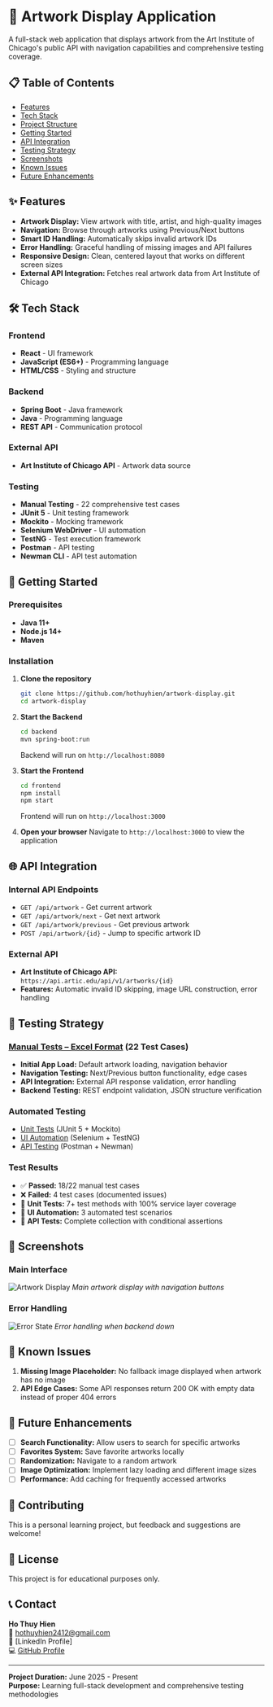 # 🎨 Artwork Display Application

A full-stack web application that displays artwork from the Art Institute of Chicago's public API with navigation capabilities and comprehensive testing coverage.

## 📋 Table of Contents
- [Features](#features)
- [Tech Stack](#tech-stack)
- [Project Structure](#project-structure)
- [Getting Started](#getting-started)
- [API Integration](#api-integration)
- [Testing Strategy](#testing-strategy)
- [Screenshots](#screenshots)
- [Known Issues](#known-issues)
- [Future Enhancements](#future-enhancements)

## ✨ Features

- **Artwork Display:** View artwork with title, artist, and high-quality images
- **Navigation:** Browse through artworks using Previous/Next buttons
- **Smart ID Handling:** Automatically skips invalid artwork IDs
- **Error Handling:** Graceful handling of missing images and API failures
- **Responsive Design:** Clean, centered layout that works on different screen sizes
- **External API Integration:** Fetches real artwork data from Art Institute of Chicago

## 🛠 Tech Stack

### Frontend
- **React** - UI framework
- **JavaScript (ES6+)** - Programming language
- **HTML/CSS** - Styling and structure

### Backend
- **Spring Boot** - Java framework
- **Java** - Programming language
- **REST API** - Communication protocol

### External API
- **Art Institute of Chicago API** - Artwork data source

### Testing
- **Manual Testing** - 22 comprehensive test cases
- **JUnit 5** - Unit testing framework
- **Mockito** - Mocking framework
- **Selenium WebDriver** - UI automation
- **TestNG** - Test execution framework
- **Postman** - API testing
- **Newman CLI** - API test automation

## 🚀 Getting Started

### Prerequisites
- **Java 11+**
- **Node.js 14+**
- **Maven**

### Installation

1. **Clone the repository**
   ```bash
   git clone https://github.com/hothuyhien/artwork-display.git
   cd artwork-display
   ```

2. **Start the Backend**
   ```bash
   cd backend
   mvn spring-boot:run
   ```
   Backend will run on `http://localhost:8080`

3. **Start the Frontend**
   ```bash
   cd frontend
   npm install
   npm start
   ```
   Frontend will run on `http://localhost:3000`

4. **Open your browser**
   Navigate to `http://localhost:3000` to view the application

## 🌐 API Integration

### Internal API Endpoints
- `GET /api/artwork` - Get current artwork
- `GET /api/artwork/next` - Get next artwork
- `GET /api/artwork/previous` - Get previous artwork  
- `POST /api/artwork/{id}` - Jump to specific artwork ID

### External API
- **Art Institute of Chicago API:** `https://api.artic.edu/api/v1/artworks/{id}`
- **Features:** Automatic invalid ID skipping, image URL construction, error handling

## 🧪 Testing Strategy

### [Manual Tests – Excel Format](./art-gallery-tests.xlsx) (22 Test Cases) 
- **Initial App Load:** Default artwork loading, navigation behavior
- **Navigation Testing:** Next/Previous button functionality, edge cases
- **API Integration:** External API response validation, error handling
- **Backend Testing:** REST endpoint validation, JSON structure verification

### Automated Testing
- [Unit Tests](artworks-backend/src/test/java/org/example/ArtGalleryTest.java) (JUnit 5 + Mockito)
- [UI Automation](artworks-backend/src/test/java/org/selenium/tests/DisplayTest.java) (Selenium + TestNG)
- [API Testing](https://www.postman.com/aerospace-astronomer-86846751/my-workspace/collection/pbtu2hh/artwork-display?action=share&creator=35574247) (Postman + Newman)

### Test Results
- ✅ **Passed:** 18/22 manual test cases
- ❌ **Failed:** 4 test cases (documented issues)
- 🔧 **Unit Tests:** 7+ test methods with 100% service layer coverage
- 🤖 **UI Automation:** 3 automated test scenarios
- 📡 **API Tests:** Complete collection with conditional assertions

## 📸 Screenshots

### Main Interface
![Artwork Display](assets/screenshot-main.png)
*Main artwork display with navigation buttons*

### Error Handling
![Error State](assets/screenshot-error.png)
*Error handling when backend down*

## 🐛 Known Issues

1. **Missing Image Placeholder:** No fallback image displayed when artwork has no image
2. **API Edge Cases:** Some API responses return 200 OK with empty data instead of proper 404 errors

## 🚀 Future Enhancements

- [ ] **Search Functionality:** Allow users to search for specific artworks
- [ ] **Favorites System:** Save favorite artworks locally
- [ ] **Randomization:** Navigate to a random artwork
- [ ] **Image Optimization:** Implement lazy loading and different image sizes
- [ ] **Performance:** Add caching for frequently accessed artworks

## 🤝 Contributing

This is a personal learning project, but feedback and suggestions are welcome!

## 📄 License

This project is for educational purposes only.

## 📞 Contact

**Ho Thuy Hien**  
📧 hothuyhien2412@gmail.com  
🔗 [LinkedIn Profile]  
💻 [GitHub Profile](https://github.com/hothuyhien)

---

**Project Duration:** June 2025 - Present  
**Purpose:** Learning full-stack development and comprehensive testing methodologies
